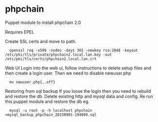 # phpchain
Puppet module to install phpchain 2.0

Requires EPEL

Create SSL certs and move to path.

```
  openssl req -x509 -nodes -days 365 -newkey rsa:2048 -keyout /etc/pki/tls/private/phpchain2.local.lan.key -out /etc/pki/tls/certs/phpchain2.local.lan.crt
```

Web UI
Login into the web ui, follow instructions to delete setup files and then create a login user. 
Then we need to disable newuser.php

```
  mv newuser.php{,.off}
```

Restoring from sql backup
If you loose the login then you need to rebuild and restore the db.
Delete existing http and mysql data and config.
Re run this puppet module and restore the db eg.

```
  mysql -u root -p -h localhost phpchain <mysql_backup_phpchain_20150901-194809.sql
```
